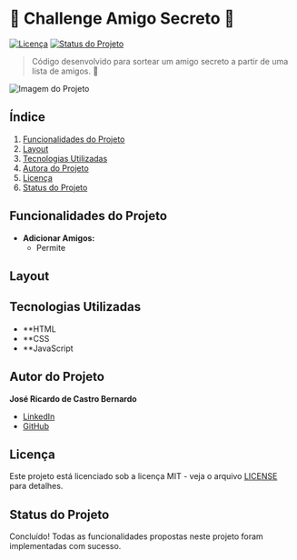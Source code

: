 # 🎉 Challenge Amigo Secreto 🎉

[![Licença](https://img.shields.io/badge/licença-MIT-green)](LICENSE)
[![Status do Projeto](https://img.shields.io/badge/status-concluído-brightgreen)](#)

> Código desenvolvido para sortear um amigo secreto a partir de uma lista de amigos. 🎉

![Imagem do Projeto](assets/amigo-secreto-2.png)

## Índice

1.  [Funcionalidades do Projeto](#funcionalidades-do-projeto)
2.  [Layout](#layout)
3.  [Tecnologias Utilizadas](#tecnologias-utilizadas)
4.  [Autora do Projeto](#autor-do-projeto)
5.  [Licença](#licença)
6.  [Status do Projeto](#status-do-projeto)

## Funcionalidades do Projeto

*   **Adicionar Amigos:**
    *   Permite

## Layout

## Tecnologias Utilizadas

*   **HTML
*   **CSS
*   **JavaScript

## Autor do Projeto

**José Ricardo de Castro Bernardo**

*   [LinkedIn](https://www.linkedin.com/in/josé-ricardo-de-castro-bernardo/)
*   [GitHub](https://github.com/)

## Licença

Este projeto está licenciado sob a licença MIT - veja o arquivo [LICENSE](LICENSE) para detalhes.

## Status do Projeto

Concluído!  Todas as funcionalidades propostas neste projeto foram implementadas com sucesso.

